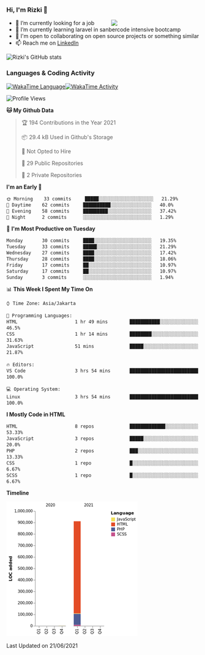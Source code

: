 ### Hi, I'm Rizki 👋

<img align='right' src="https://media1.giphy.com/media/f6hnhHkks8bk4jwjh3/giphy.gif" width="230">

- 🔭 I’m currently looking for a job
- 🌱 I’m currently learning laravel in sanbercode intensive bootcamp
- 👯 I'm open to collaborating on open source projects or something similar
- 📫 Reach me on [LinkedIn](https://www.linkedin.com/in/emrizki/)

![Rizki's GitHub stats](https://github-readme-stats.vercel.app/api?username=emrizki&show_icons=true&theme=dark)

### Languages & Coding Activity

<a href="https://wakatime.com/@923b2fa8-14f8-47e0-8b7a-54d94f1cb4aa"><img alt="WakaTime Language" src="https://wakatime.com/share/@923b2fa8-14f8-47e0-8b7a-54d94f1cb4aa/1275a3db-9378-4a5b-8222-805e1c5535b5.svg" aligh="center" width="50%"/></a><a href="https://wakatime.com/@923b2fa8-14f8-47e0-8b7a-54d94f1cb4aa"><img alt="WakaTime Activity" src="https://wakatime.com/share/@923b2fa8-14f8-47e0-8b7a-54d94f1cb4aa/e690d227-e7db-4fbc-8ec9-89646f15071f.svg" aligh="center" width="50%"/></a>

<!--START_SECTION:waka-->
![Profile Views](http://img.shields.io/badge/Profile%20Views-1-blue)

**🐱 My Github Data** 

> 🏆 194 Contributions in the Year 2021
 > 
> 📦 29.4 kB Used in Github's Storage 
 > 
> 🚫 Not Opted to Hire
 > 
> 📜 29 Public Repositories 
 > 
> 🔑 2 Private Repositories  
 > 
**I'm an Early 🐤** 

```text
🌞 Morning    33 commits     █████░░░░░░░░░░░░░░░░░░░░   21.29% 
🌆 Daytime    62 commits     ██████████░░░░░░░░░░░░░░░   40.0% 
🌃 Evening    58 commits     █████████░░░░░░░░░░░░░░░░   37.42% 
🌙 Night      2 commits      ░░░░░░░░░░░░░░░░░░░░░░░░░   1.29%

```
📅 **I'm Most Productive on Tuesday** 

```text
Monday       30 commits     ████░░░░░░░░░░░░░░░░░░░░░   19.35% 
Tuesday      33 commits     █████░░░░░░░░░░░░░░░░░░░░   21.29% 
Wednesday    27 commits     ████░░░░░░░░░░░░░░░░░░░░░   17.42% 
Thursday     28 commits     ████░░░░░░░░░░░░░░░░░░░░░   18.06% 
Friday       17 commits     ██░░░░░░░░░░░░░░░░░░░░░░░   10.97% 
Saturday     17 commits     ██░░░░░░░░░░░░░░░░░░░░░░░   10.97% 
Sunday       3 commits      ░░░░░░░░░░░░░░░░░░░░░░░░░   1.94%

```


📊 **This Week I Spent My Time On** 

```text
⌚︎ Time Zone: Asia/Jakarta

💬 Programming Languages: 
HTML                     1 hr 49 mins        ███████████░░░░░░░░░░░░░░   46.5% 
CSS                      1 hr 14 mins        ████████░░░░░░░░░░░░░░░░░   31.63% 
JavaScript               51 mins             █████░░░░░░░░░░░░░░░░░░░░   21.87%

🔥 Editors: 
VS Code                  3 hrs 54 mins       █████████████████████████   100.0%

💻 Operating System: 
Linux                    3 hrs 54 mins       █████████████████████████   100.0%

```

**I Mostly Code in HTML** 

```text
HTML                     8 repos             █████████████░░░░░░░░░░░░   53.33% 
JavaScript               3 repos             █████░░░░░░░░░░░░░░░░░░░░   20.0% 
PHP                      2 repos             ███░░░░░░░░░░░░░░░░░░░░░░   13.33% 
CSS                      1 repo              █░░░░░░░░░░░░░░░░░░░░░░░░   6.67% 
SCSS                     1 repo              █░░░░░░░░░░░░░░░░░░░░░░░░   6.67%

```


**Timeline**

![Chart not found](https://raw.githubusercontent.com/emrizki/emrizki/main/charts/bar_graph.png) 


 Last Updated on 21/06/2021
<!--END_SECTION:waka-->
<!--
**emrizki/emrizki** is a ✨ _special_ ✨ repository because its `README.md` (this file) appears on your GitHub profile.

Here are some ideas to get you started:

- 🔭 I’m currently working on ...
- 🌱 I’m currently learning ...
- 👯 I’m looking to collaborate on ...
- 🤔 I’m looking for help with ...
- 💬 Ask me about ...
- 📫 How to reach me: ...
- 😄 Pronouns: ...
- ⚡ Fun fact: ...
-->
